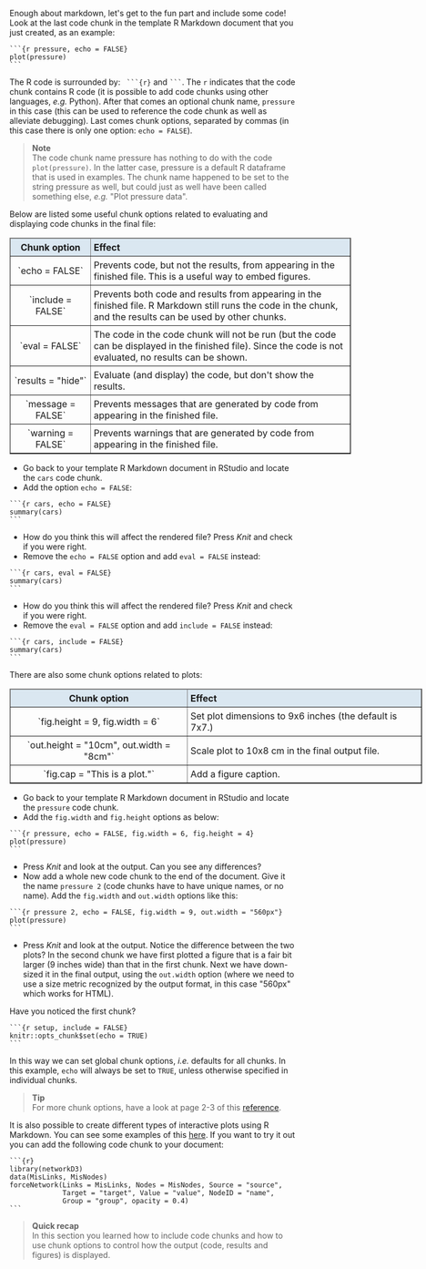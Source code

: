 Enough about markdown, let's get to the fun part and include some code! Look at
the last code chunk in the template R Markdown document that you just created,
as an example:

````
```{r pressure, echo = FALSE}
plot(pressure)
```
````

The R code is surrounded by: ` ```{r}` and ` ``` `. The `r` indicates that the
code chunk contains R code (it is possible to add code chunks using other
languages, *e.g.* Python). After that comes an optional chunk name, `pressure`
in this case (this can be used to reference the code chunk as well as alleviate
debugging). Last comes chunk options, separated by commas (in this case there is
only one option: `echo = FALSE`).

> **Note** <br>
> The code chunk name pressure has nothing to do with the code `plot(pressure)`. 
> In the latter case, pressure is a default R dataframe that is used in examples. 
> The chunk name happened to be set to the string pressure as well, but could 
> just as well have been called something else, *e.g.* "Plot pressure data".

Below are listed some useful chunk options related to evaluating and displaying
code chunks in the final file:

<table class="table table-hover table-condensed" border=1; style="width:600px; margin-left:auto; margin-right:auto;">
    <thead style="background-color:#DAE7F1">
        <tr>
            <td style="padding:5px; width:130px; text-align:center;"> <font size="3"><b> Chunk option </b> </td>
            <td style="padding:5px"> <font size="3"><b> Effect </b> </td>
        </tr>
    </thead>
    <tr>
        <td style="padding:5px; vertical-align:middle; text-align:center;"> <font size="3"> `echo = FALSE` </td>
        <td style="padding:5px"> <font size="3"> Prevents code, but not the results, from appearing in the finished file. This is a useful way to embed figures. </td>
    </tr>
    <tr>
        <td style="padding:5px; vertical-align:middle; text-align:center;"> <font size="3"> `include = FALSE` </td>
        <td style="padding:5px"> <font size="3">  Prevents both code and results from appearing in the finished file. R Markdown still runs the code in the chunk, and the results can be used by other chunks. </td>
    </tr>
    <tr>
        <td style="padding:5px; vertical-align:middle; text-align:center;"> <font size="3"> `eval = FALSE` </td>
        <td style="padding:5px"> <font size="3">  The code in the code chunk will not be run (but the code can be displayed in the finished file). Since the code is not evaluated, no results can be shown. </td>
    </tr>
    <tr>
        <td style="padding:5px; vertical-align:middle; text-align:center;"> <font size="3"> `results = "hide"` </td>
        <td style="padding:5px"> <font size="3"> Evaluate (and display) the code, but don't show the results. </td>
    </tr>
    <tr>
        <td style="padding:5px; vertical-align:middle; text-align:center;"> <font size="3"> `message = FALSE` </td>
        <td style="padding:5px"> <font size="3"> Prevents messages that are generated by code from appearing in the finished file. </td>
    </tr>
    <tr>
        <td style="padding:5px; vertical-align:middle; text-align:center"> <font size="3"> `warning = FALSE` </td>
        <td style="padding:5px"> <font size="3"> Prevents warnings that are generated by code from appearing in the finished file. </td>
    </tr>
</table>

* Go back to your template R Markdown document in RStudio and locate the `cars`
  code chunk.
* Add the option `echo = FALSE`:

````
```{r cars, echo = FALSE}
summary(cars)
```
````

* How do you think this will affect the rendered file? Press *Knit* and check if
  you were right.
* Remove the `echo = FALSE` option and add `eval = FALSE` instead:

````
```{r cars, eval = FALSE}
summary(cars)
```
````

* How do you think this will affect the rendered file? Press *Knit* and check if
  you were right.
* Remove the `eval = FALSE` option and add `include = FALSE` instead:

````
```{r cars, include = FALSE}
summary(cars)
```
````

There are also some chunk options related to plots:

<table class="table table-hover table-condensed" border=1; style="width:725px; margin-left:auto; margin-right:auto;">
    <thead style="background-color:#DAE7F1">
        <tr>
            <td style="padding:5px; width:300px; text-align:center;"> <font size="3"><b> Chunk option </b> </td>
            <td style="padding:5px"> <font size="3"><b> Effect </b> </td>
        </tr>
    </thead>
    <tr>
        <td style="padding:5px; vertical-align:middle; text-align:center;"> <font size="3"> `fig.height = 9, fig.width = 6` </td>
        <td style="padding:5px"> <font size="3"> Set plot dimensions to 9x6 inches (the default is 7x7.) </td>
    </tr>
    <tr>
        <td style="padding:5px; vertical-align:middle; text-align:center;"> <font size="3"> `out.height = "10cm", out.width = "8cm"` </td>
        <td style="padding:5px"> <font size="3"> Scale plot to 10x8 cm in the final output file. </td>
    </tr>
    <tr>
        <td style="padding:5px; vertical-align:middle; text-align:center;"> <font size="3"> `fig.cap = "This is a plot."` </td>
        <td style="padding:5px"> <font size="3"> Add a figure caption. </td>
    </tr>
</table>

* Go back to your template R Markdown document in RStudio and locate the
  `pressure` code chunk.
* Add the `fig.width` and `fig.height` options as below:

````
```{r pressure, echo = FALSE, fig.width = 6, fig.height = 4}
plot(pressure)
```
````

* Press *Knit* and look at the output. Can you see any differences?
* Now add a whole new code chunk to the end of the document. Give it the name
  `pressure 2` (code chunks have to have unique names, or no
  name). Add the `fig.width` and `out.width` options like this:

````
```{r pressure 2, echo = FALSE, fig.width = 9, out.width = "560px"}
plot(pressure)
```
````

* Press *Knit* and look at the output. Notice the difference between the two
  plots? In the second chunk we have first plotted a figure that is a fair bit
  larger (9 inches wide) than that in the first chunk. Next we have down-sized
  it in the final output, using the `out.width` option (where we need to use
  a size metric recognized by the output format, in this case "560px" which
  works for HTML).

Have you noticed the first chunk?

````
```{r setup, include = FALSE}
knitr::opts_chunk$set(echo = TRUE)
```
````

In this way we can set global chunk options, *i.e.* defaults for all chunks. In
this example, `echo` will always be set to `TRUE`, unless otherwise specified
in individual chunks.

> **Tip** <br>
> For more chunk options, have a look at page 2-3 of this [reference](
> https://www.rstudio.com/wp-content/uploads/2015/03/rmarkdown-reference.pdf).

It is also possible to create different types of interactive plots using
R Markdown. You can see some examples of this [here](http://www.htmlwidgets.org/showcase_networkD3.html).
If you want to try it out you can add the following code chunk to your document:

````
```{r}
library(networkD3)
data(MisLinks, MisNodes)
forceNetwork(Links = MisLinks, Nodes = MisNodes, Source = "source",
             Target = "target", Value = "value", NodeID = "name",
             Group = "group", opacity = 0.4)
```
````

> **Quick recap** <br>
> In this section you learned how to include code chunks and how to use chunk
> options to control how the output (code, results and figures) is displayed.
